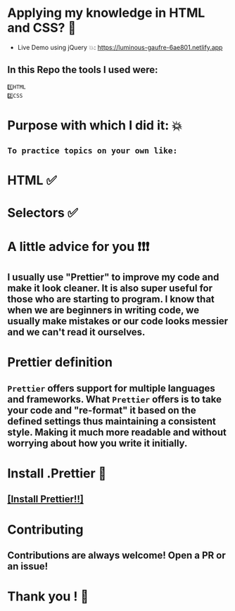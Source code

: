 # Applying my knowledge in HTML and CSS? 🥇

-   Live Demo using jQuery 💥: https://luminous-gaufre-6ae801.netlify.app

## In this Repo the tools I used were:

```
1️⃣HTML 
2️⃣CSS
```

# Purpose with which I did it: 💥

## `To practice topics on your own like: `

# HTML ✅

# Selectors ✅


# A little advice for you ❗❗❗

## I usually use "Prettier" to improve my code and make it look cleaner. It is also super useful for those who are starting to program. I know that when we are beginners in writing code, we usually make mistakes or our code looks messier and we can't read it ourselves.

# Prettier definition

## `Prettier` offers support for multiple languages and frameworks. What `Prettier` offers is to take your code and "re-format" it based on the defined settings thus maintaining a consistent style. Making it much more readable and without worrying about how you write it initially.

# Install .Prettier 🧮

## [[Install Prettier!!]](https://prettier.io/docs/en/install.html)

# Contributing

## Contributions are always welcome! Open a PR or an issue!

# Thank you ! 👋
